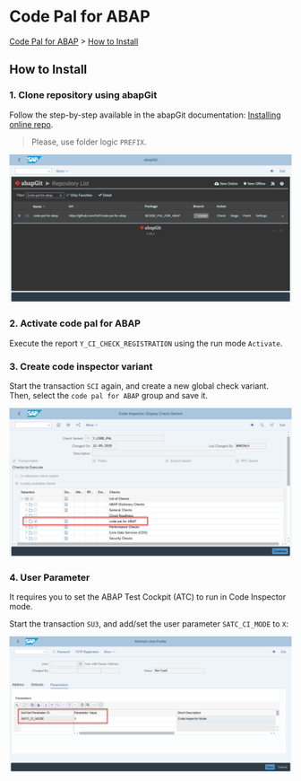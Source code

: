 # Code Pal for ABAP

[Code Pal for ABAP](../README.md) > [How to Install](how-to-install.md)

## How to Install

### 1. Clone repository using abapGit

Follow the step-by-step available in the abapGit documentation: [Installing online repo](https://docs.abapgit.org/guide-online-install.html).

> Please, use folder logic `PREFIX`.

![how to clone repository](imgs/clone-repository.png)

### 2. Activate code pal for ABAP

Execute the report `Y_CI_CHECK_REGISTRATION` using the run mode `Activate`.

### 3. Create code inspector variant

Start the transaction `SCI` again, and create a new global check variant.  
Then, select the `code pal for ABAP` group and save it.

![how to create code inspector variant](imgs/sci-check-variant.png)

### 4. User Parameter

It requires you to set the ABAP Test Cockpit (ATC) to run in Code Inspector mode.

Start the transaction `SU3`, and add/set the user parameter `SATC_CI_MODE` to `X`:

![user parameter](imgs/user-parameter.png)